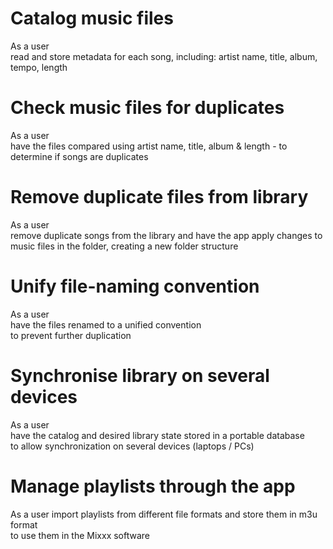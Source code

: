 # Catalog music files

As a user  
read and store metadata for each song, including: artist name, title, album, tempo, length

# Check music files for duplicates

As a user  
have the files compared using artist name, title, album & length - to determine if songs are duplicates

# Remove duplicate files from library

As a user  
remove duplicate songs from the library and have the app apply changes to music files in the folder, creating a new folder structure

# Unify file-naming convention

As a user  
have the files renamed to a unified convention  
to prevent further duplication

# Synchronise library on several devices

As a user  
have the catalog and desired library state stored in a portable database  
to allow synchronization on several devices (laptops / PCs)

# Manage playlists through the app

As a user
import playlists from different file formats and store them in m3u format  
to use them in the Mixxx software